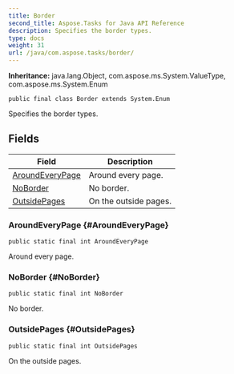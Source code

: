 ```yaml
---
title: Border
second_title: Aspose.Tasks for Java API Reference
description: Specifies the border types.
type: docs
weight: 31
url: /java/com.aspose.tasks/border/
---
```


**Inheritance:**
java.lang.Object, com.aspose.ms.System.ValueType, com.aspose.ms.System.Enum
```
public final class Border extends System.Enum
```

Specifies the border types.
## Fields

| Field | Description |
| --- | --- |
| [AroundEveryPage](#AroundEveryPage) | Around every page. |
| [NoBorder](#NoBorder) | No border. |
| [OutsidePages](#OutsidePages) | On the outside pages. |
### AroundEveryPage {#AroundEveryPage}
```
public static final int AroundEveryPage
```


Around every page.

### NoBorder {#NoBorder}
```
public static final int NoBorder
```


No border.

### OutsidePages {#OutsidePages}
```
public static final int OutsidePages
```


On the outside pages.

